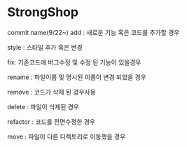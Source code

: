 # StrongShop
commit name(9/22~)
add : 새로운 기능 혹은 코드를 추가할 경우

style : 스타일 추가 혹은 변경

fix: 기존코드에 버그수정 및 수정 된 기능이 있을경우

rename : 파일이름 및 명시된 이름이 변경 되었을 경우

remove : 코드가 삭제 된 경우사용

delete : 파일이 삭제된 경우

refactor : 코드를 전면수정한 경우

move : 파일이 다른 디렉토리로 이동했을 경우

